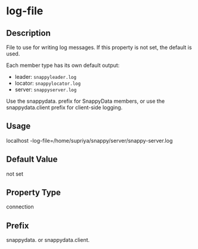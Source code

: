 # log-file

## Description

File to use for writing log messages. If this property is not set, the default is used.

Each member type has its own default output:

-   leader: `snappyleader.log`
-   locator: `snappylocator.log`
-   server: `snappyserver.log`

Use the snappydata. prefix for SnappyData members, or use the snappydata.client prefix for client-side logging.

## Usage
localhost -log-file=/home/supriya/snappy/server/snappy-server.log

## Default Value

not set

## Property Type

connection

## Prefix

snappydata. or snappydata.client.
